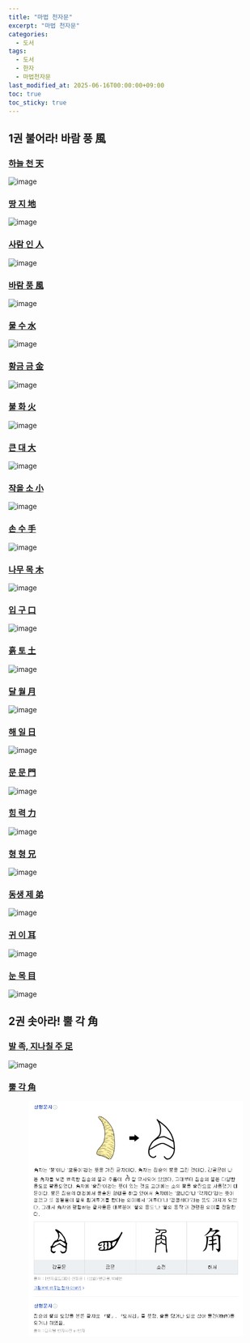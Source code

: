 ```yaml
---
title: "마법 천자문"
excerpt: "마법 천자문"
categories:
  - 도서
tags:
  - 도서
  - 한자
  - 마법천자문
last_modified_at: 2025-06-16T00:00:00+09:00
toc: true
toc_sticky: true
---
```


## 1권 불어라! 바람 풍 風

### [하늘 천 天](https://hanja.dict.naver.com/#/entry/ccko/312d80e8f9834abea9238b7636d76c46)

![image](https://github.com/user-attachments/assets/279c3c75-a675-438e-892b-f3b046f7fae7)

### [땅 지 地](https://hanja.dict.naver.com/#/entry/ccko/0fc02337cd53487b951507f016f472a7)

![image](https://github.com/user-attachments/assets/d54edff4-158a-4282-b689-3283332314a6)

### [사람 인 人](https://hanja.dict.naver.com/#/entry/ccko/d446a20e9291464582e611a365fffa4e)

![image](https://github.com/user-attachments/assets/f5d5e9d0-00d4-42b5-b11f-6e24d48bc803)

### [바람 풍 風](https://hanja.dict.naver.com/#/entry/ccko/9bb7637f074d4e0fab2bf9ab911cee27)

![image](https://github.com/user-attachments/assets/896ec47a-f107-432b-a060-65c4f9567627)

### [물 수 水](https://hanja.dict.naver.com/#/entry/ccko/10ecd8745cb149558471bee716b98b8c)

![image](https://github.com/user-attachments/assets/6ab087f3-f3d3-46b2-b375-6602071b81aa)

### [황금 금 金](https://hanja.dict.naver.com/#/entry/ccko/4650673fc6ec4ec6b67ed0e82a323ba5)

![image](https://github.com/user-attachments/assets/de62c28e-fe78-4e4c-97e1-ca9255fea71c)

### [불 화 火](https://hanja.dict.naver.com/#/entry/ccko/51327f8532a6467daadf89447eea2fe9)

![image](https://github.com/user-attachments/assets/1b78d269-7bd8-4a4a-b8fd-50a6e21ec56b)

### [큰 대 大](https://hanja.dict.naver.com/#/entry/ccko/10485594a7674591914df2e6847c7f10)

![image](https://github.com/user-attachments/assets/538b6a8d-bbb3-4a61-b9c7-aef85503907b)

### [작을 소 小](https://hanja.dict.naver.com/#/entry/ccko/7032506d00fc4ffca3f653c0b64f7d01)

![image](https://github.com/user-attachments/assets/f9fe5222-f795-4c30-9d5d-db1f4c9e3b20)

### [손 수 手](https://hanja.dict.naver.com/#/entry/ccko/ec78711edde84c809203c32ca5752495)

![image](https://github.com/user-attachments/assets/fbfa7d05-3afe-4c3c-bbbe-78bc5c1e4425)

### [나무 목 木](https://hanja.dict.naver.com/#/entry/ccko/71cc58fd4221487fba245c8b33fd778f)

![image](https://github.com/user-attachments/assets/750d6ecc-dec8-4bd6-9000-4ded120bdc15)

### [입 구 口](https://hanja.dict.naver.com/#/entry/ccko/af8abe1f20a54e878d82633a57a9e802)

![image](https://github.com/user-attachments/assets/17c3c094-b2cf-4c92-b20c-241159d2a9c8)

### [흙 토 土](https://hanja.dict.naver.com/#/entry/ccko/6f47e3f1c40a400db538a0271749100a)

![image](https://github.com/user-attachments/assets/af4c6ea9-8ca0-4d14-888e-42b2392d83bf)

### [달 월 月](https://hanja.dict.naver.com/#/entry/ccko/f66a4cae48f14008a3377858c70dd55a)

![image](https://github.com/user-attachments/assets/f4b941aa-e027-426e-b448-62e3bbf03a37)

### [해 일 日](https://hanja.dict.naver.com/#/entry/ccko/0cff385c57804508bbae8b6737cd461a)

![image](https://github.com/user-attachments/assets/8a2bbf1f-2ae5-444c-8fb7-a02897993ba3)

### [문 문 門](https://hanja.dict.naver.com/#/entry/ccko/c1c2b2139bad4c61a39837a5fdc2f518)

![image](https://github.com/user-attachments/assets/98ac6385-c562-46f6-8ed3-5729714ddda6)

### [힘 력 力](https://hanja.dict.naver.com/#/entry/ccko/f788108b4bd74e2498fa3de18e73bc40)

![image](https://github.com/user-attachments/assets/ff0f04a1-e210-46e9-982b-88d7911645d1)

### [형 형 兄](https://hanja.dict.naver.com/#/entry/ccko/58859bdff0a04df39edaab89ac7df0fd)

![image](https://github.com/user-attachments/assets/5b2e6b81-8f25-4b7e-b1d1-fb153462abea)

### [동생 제 弟](https://hanja.dict.naver.com/#/entry/ccko/783582c802394c7bb3cfd945dc843eb5)

![image](https://github.com/user-attachments/assets/cf803611-2841-4021-9aac-94501aaadbee)

### [귀 이 耳](https://hanja.dict.naver.com/#/entry/ccko/76e7715e59434383b59f86522e2b7b3f)

![image](https://github.com/user-attachments/assets/0c2ea878-a5f2-43d1-b236-8192cb81211c)

### [눈 목 目](https://hanja.dict.naver.com/#/entry/ccko/9969e350b6674531aced9c79c843b839)

![image](https://github.com/user-attachments/assets/d045bd16-63f8-4e12-bba0-7008dc34affe)

## 2권 솟아라! 뿔 각 角

### [발 족, 지나칠 주 足](https://hanja.dict.naver.com/#/entry/ccko/2d85c948bae84420861b72173b950e09)

![image](https://github.com/user-attachments/assets/b21b56e0-9c3f-47b6-99e7-f99dade2584e)

### [뿔 각 角](https://hanja.dict.naver.com/#/entry/ccko/f0a2eaf36bff4fe3b6094ba3f88dce2d)

<figure>
	<img src="/assets/images/books/hanja/2025-06-11-magic-hanja/뿔각.png">
</figure>
